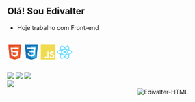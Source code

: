 ## Olá! Sou Edivalter
- Hoje trabalho com Front-end

<div style="display: inline_block"><br>
  
  <img align="center" alt="Edivalter-HTML" height="35" width="35" src="https://raw.githubusercontent.com/devicons/devicon/master/icons/html5/html5-original.svg">
  <img align="center" alt="Edivalter-CSS" height="35" width="35" src="https://raw.githubusercontent.com/devicons/devicon/master/icons/css3/css3-original.svg">
  <img align="center" alt="Edivalter-Js" height="35" width="35" src="https://raw.githubusercontent.com/devicons/devicon/master/icons/javascript/javascript-plain.svg">
  <img align="center" alt="Edivalter-React" height="35" width="35" src="https://raw.githubusercontent.com/devicons/devicon/master/icons/react/react-original.svg">
    
</div>

##

<div> 
  <a href = "mailto:junioredivalter25@gmail.com"><img src="https://img.shields.io/badge/-Gmail-%23333?style=for-the-badge&logo=gmail&logoColor=white" target="_blank"></a>
  <a href="https://instagram.com/edivalter_jr" target="_blank"><img src="https://img.shields.io/badge/-Instagram-%23E4405F?style=for-the-badge&logo=instagram&logoColor=white" target="_blank"></a>
  <a href="https://www.linkedin.com/in/edivalter-jr68b24178/" target="_blank"><img src="https://img.shields.io/badge/-LinkedIn-%230077B5?style=for-the-badge&logo=linkedin&logoColor=white" target="_blank"></a> 
</div>
<div>
<picture>
  <source
    srcset="https://github-readme-stats.vercel.app/api?username=anuraghazra&theme=dark&show_icons=true"
    media="(prefers-color-scheme: dark)"
  />
  <source
    srcset="https://github-readme-stats.vercel.app/api?username=anuraghazra&show_icons=true"
    media="(prefers-color-scheme: light), (prefers-color-scheme: no-preference)"
  />
  <img src="https://github-readme-stats.vercel.app/api?username=anuraghazra&show_icons=true" />
</picture>
</div>
<div>
<img align="right" alt="Edivalter-HTML" height="200" width="200" src= "https://user-images.githubusercontent.com/74038190/216120974-24a76b31-7f39-41f1-a38f-b3c1377cc612.png" >
</div>
